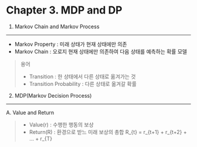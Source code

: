 Chapter 3. MDP and DP
====================
1. Markov Chain and Markov Process
---------------------------------
* Markov Property : 미래 상태가 현재 상태에만 의존
* Markov Chain : 오로지 현재 상태에만 의존하여 다음 상태를 예측하는 확률 모델

> 용어
> * Transition : 한 상태에서 다른 상태로 옮겨가는 것
> * Transition Probability : 다른 상태로 옮겨갈 확률

2. MDP(Markov Decision Process)
---------------------------------
A. Value and Return
>  * Value(r) : 수행한 행동의 보상
>  * Return(R) : 환경으로 받느 미래 보상의 총합
>    R_{t} = r_{t+1} + r_{t+2} + ... + r_{T}
